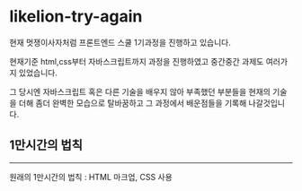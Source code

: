 # likelion-try-again

현재 멋쟁이사자처럼 프론트엔드 스쿨 1기과정을 진행하고 있습니다.

현재기준 html,css부터 자바스크립트까지 과정을 진행하였고 중간중간 과제도 여러가지 있었습니다.

그 당시엔 자바스크립트 혹은 다른 기술을 배우지 않아 부족했던 부분들을 현재의 기술을 더해 좀더 완벽한 모습으로 탈바꿈하고 그 과정에서 배운점들을 기록해 나갈것입니다.

## 1만시간의 법칙

---

원래의 1만시간의 법칙 : HTML 마크업, CSS 사용
